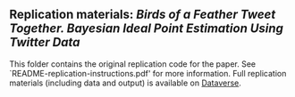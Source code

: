 Replication materials: _Birds of a Feather Tweet Together. Bayesian Ideal Point Estimation Using Twitter Data_
--------------

This folder contains the original replication code for the paper. See `README-replication-instructions.pdf' for more information. Full replication materials (including data and output) is available on [Dataverse](https://dataverse.harvard.edu/dataset.xhtml?persistentId=doi:10.7910/DVN/26589).





